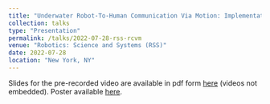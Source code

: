```yaml
---
title: "Underwater Robot-To-Human Communication Via Motion: Implementation and Full-Loop Human Interface Evaluation"
collection: talks
type: "Presentation"
permalink: /talks/2022-07-28-rss-rcvm
venue: "Robotics: Science and Systems (RSS)"
date: 2022-07-28
location: "New York, NY"
---
```

Slides for the pre-recorded video are available in pdf form [here](https://fultonms.github.io/files/talks/2022-rss-rcvm.pdf) (videos not embedded). Poster available [here](https://fultonms.github.io/files/talks/2022-rss-rcvm_poster.pdf).